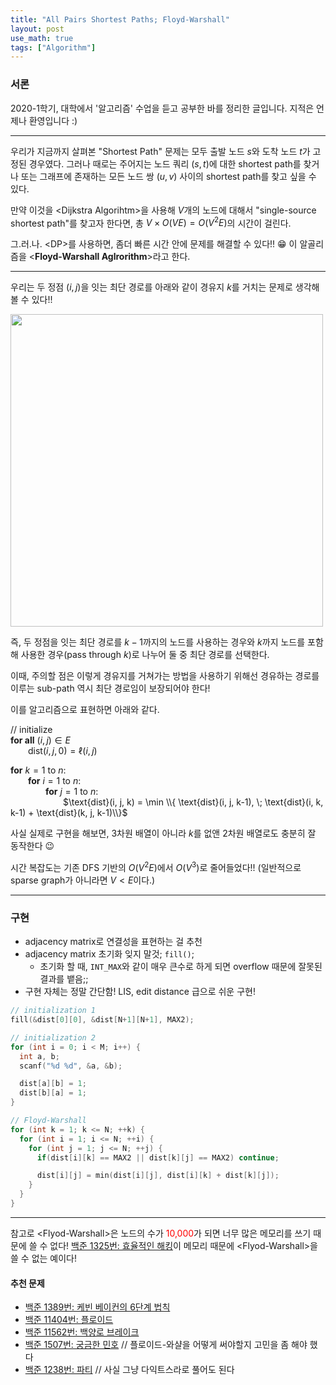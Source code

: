 ```yaml
---
title: "All Pairs Shortest Paths; Floyd-Warshall"
layout: post
use_math: true
tags: ["Algorithm"]
---
```


### 서론

2020-1학기, 대학에서 '알고리즘' 수업을 듣고 공부한 바를 정리한 글입니다. 지적은 언제나 환영입니다 :)

<hr/>

우리가 지금까지 살펴본 "Shortest Path" 문제는 모두 출발 노드 $s$와 도착 노드 $t$가 고정된 경우였다. 그러나 때로는 주어지는 노드 쿼리 $(s, t)$에 대한 shortest path를 찾거나 또는 그래프에 존재하는 모든 노드 쌍 $(u, v)$ 사이의 shortest path를 찾고 싶을 수 있다.

만약 이것을 \<Dijkstra Algorihtm\>을 사용해 $V$개의 노드에 대해서 "single-source shortest path"를 찾고자 한다면, 총 $V \times O(VE) = O(V^2 E)$의 시간이 걸린다.

그.러.나. \<DP\>를 사용하면, 좀더 빠른 시간 안에 문제를 해결할 수 있다!! 😁 이 알골리즘을 \<**Floyd-Warshall Aglrorithm**\>라고 한다.

<hr/>

우리는 두 정점 $(i, j)$을 잇는 최단 경로를 아래와 같이 경유지 $k$를 거치는 문제로 생각해볼 수 있다!!

<div class="img-wrapper">
  <img src="{{ "/images/algorithm/all-pairs-shortest-paths-1.png" | relative_url }}" width="500px">
</div>

즉, 두 정점을 잇는 최단 경로를 $k-1$까지의 노드를 사용하는 경우와 $k$까지 노드를 포함해 사용한 경우(pass through $k$)로 나누어 둘 중 최단 경로를 선택한다.

이때, 주의할 점은 이렇게 경유지를 거쳐가는 방법을 사용하기 위해선 경유하는 경로를 이루는 sub-path 역시 최단 경로임이 보장되어야 한다!

이를 알고리즘으로 표현하면 아래와 같다.

<div class="math-statement" markdown="1">

// initialize<br/>
**for all** $(i, j) \in E$<br/>
&emsp;&emsp;$\text{dist}(i, j, 0) = \ell(i, j)$

**for** $k=1$ to $n$:<br/>
&emsp;&emsp;**for** $i=1$ to $n$:<br/>
&emsp;&emsp;&emsp;&emsp;**for** $j=1$ to $n$:<br/>
&emsp;&emsp;&emsp;&emsp;&emsp;&emsp;$\text{dist}(i, j, k) = \min \\{ \text{dist}(i, j, k-1), \; \text{dist}(i, k, k-1) + \text{dist}(k, j, k-1)\\}$

</div>

사실 실제로 구현을 해보면, 3차원 배열이 아니라 $k$를 없앤 2차원 배열로도 충분히 잘 동작한다 😉

시간 복잡도는 기존 DFS 기반의 $O(V^2 E)$에서 $O(V^3)$로 줄어들었다!! (일반적으로 sparse graph가 아니라면 $V < E$이다.)

<hr/>

### 구현

- adjacency matrix로 연결성을 표현하는 걸 추천
- adjacency matrix 초기화 잊지 말것; `fill()`;
  - 초기화 할 때, `INT_MAX`와 같이 매우 큰수로 하게 되면 overflow 때문에 잘못된 결과를 뱉음;;
- 구현 자체는 정말 간단함! LIS, edit distance 급으로 쉬운 구현!

``` cpp
// initialization 1
fill(&dist[0][0], &dist[N+1][N+1], MAX2);

// initialization 2
for (int i = 0; i < M; i++) {
  int a, b;
  scanf("%d %d", &a, &b);

  dist[a][b] = 1;
  dist[b][a] = 1;
}

// Floyd-Warshall
for (int k = 1; k <= N; ++k) {
  for (int i = 1; i <= N; ++i) {
    for (int j = 1; j <= N; ++j) {
      if(dist[i][k] == MAX2 || dist[k][j] == MAX2) continue;

      dist[i][j] = min(dist[i][j], dist[i][k] + dist[k][j]);
    }
  }
}
```

<hr/>

참고로 \<Flyod-Warshall\>은 노드의 수가 <span style="color: red;">10,000</span>가 되면 너무 많은 메모리를 쓰기 때문에 쓸 수 없다! [백준 1325번: 효율적인 해킹](https://www.acmicpc.net/problem/1325)이 메모리 때문에 \<Flyod-Warshall\>을 쓸 수 없는 예이다!

#### 추천 문제

- [백준 1389번: 케빈 베이컨의 6단계 법칙](https://www.acmicpc.net/problem/1389)
- [백준 11404번: 플로이드](https://www.acmicpc.net/problem/11404)
- [백준 11562번: 백양로 브레이크](https://www.acmicpc.net/problem/11562)
- [백준 1507번: 궁금한 민호](https://www.acmicpc.net/problem/1507) // 플로이드-와샬을 어떻게 써야할지 고민을 좀 해야 했다
- [백준 1238번: 파티](https://www.acmicpc.net/problem/1238) // 사실 그냥 다익트스라로 풀어도 된다
